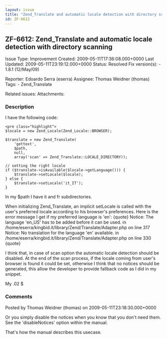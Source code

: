 ```yaml
---
layout: issue
title: "Zend_Translate and automatic locale detection with directory scanning"
id: ZF-6612
---
```


ZF-6612: Zend\_Translate and automatic locale detection with directory scanning 
--------------------------------------------------------------------------------

 Issue Type: Improvement Created: 2009-05-11T17:36:08.000+0000 Last Updated: 2009-05-11T23:19:12.000+0000 Status: Resolved Fix version(s): - 1.8.1 (12/May/09)
 
 Reporter:  Edoardo Serra (eserra)  Assignee:  Thomas Weidner (thomas)  Tags: - Zend\_Translate
 
 Related issues: 
 Attachments: 
### Description

I have the following code:

 
    <pre class="highlight">
    $locale = new Zend_Locale(Zend_Locale::BROWSER);
    
    $translate = new Zend_Translate(
        'gettext',
        $path,
        null,
        array('scan' => Zend_Translate::LOCALE_DIRECTORY));
        
    // setting the right locale
    if ($translate->isAvailable($locale->getLanguage())) {
        $translate->setLocale($locale);
    } else {
        $translate->setLocale('it_IT');
    }


In my $path I have it and fr subdirectories.

When initializing Zend\_Translate, an implicit setLocale is called with the user's preferred locale according to his browser's preferences. Here is the error message I get if my preferred language is 'en': {quote} Notice: The language 'en\_US' has to be added before it can be used. in /home/eserra/kingbid.it/library/Zend/Translate/Adapter.php on line 317 Notice: No translation for the language 'en' available. in /home/eserra/kingbid.it/library/Zend/Translate/Adapter.php on line 330 {quote}

I think that, in case of scan option the automatic locale detection should be disabled. At the end of the scan process, if the locale coming from user's browser is found it could be set, otherwise I think that no notices should be generated, this allow the developer to provide fallback code as I did in my snippet.

My .02 $

 

 

### Comments

Posted by Thomas Weidner (thomas) on 2009-05-11T23:18:30.000+0000

Or you simply disable the notices when you know that you don't need them. See the 'disableNotices' option within the manual.

That's how the manual describes this usecase.

 

 